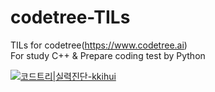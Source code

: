 # codetree-TILs
TILs for codetree(https://www.codetree.ai) <br>
For study C++ & Prepare coding test by Python


[![코드트리|실력진단-kkihui](https://banner.codetree.ai/v1/banner/kkihui)](https://www.codetree.ai/profiles/kkihui)
